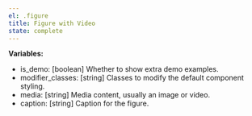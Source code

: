 ```yaml
---
el: .figure
title: Figure with Video
state: complete
---
```


__Variables:__
* is_demo: [boolean] Whether to show extra demo examples.
* modifier_classes: [string] Classes to modify the default component styling.
* media: [string] Media content, usually an image or video.
* caption: [string] Caption for the figure.
